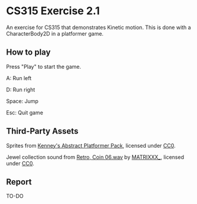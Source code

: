 # CS315 Exercise 2.1

An exercise for CS315 that demonstrates Kinetic motion. This is done with a CharacterBody2D in a platformer game.

## How to play

Press "Play" to start the game.

A: Run left

D: Run right

Space: Jump

Esc: Quit game

## Third-Party Assets

Sprites from [Kenney's Abstract Platformer Pack](https://www.kenney.nl/assets/abstract-platformer), licensed under [CC0](https://creativecommons.org/publicdomain/zero/1.0/).

Jewel collection sound from [Retro, Coin 06.wav](https://freesound.org/people/MATRIXXX_/sounds/515736/) by [MATRIXXX_](https://freesound.org/people/MATRIXXX_/), licensed under [CC0](https://creativecommons.org/publicdomain/zero/1.0/).

## Report

TO-DO